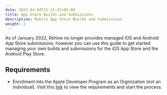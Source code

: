 ```yaml
---
date: 2022-03-04T15:21:22+02:00
title: App Store Builds and Submissions
description: Mobile App Store Builds and Submissions
weight: 2
---
```


As of January 2022, Rehive no longer provides managed iOS and Android App Store submissions, however you can use this guide to get started managing your own builds and submissions for the iOS App Store and the Android Play Store.

## Requirements
 - Enrollment into the Apple Developer Program as an Orginization (not an Individual). Visit this [link](https://developer.apple.com/programs/enroll/) to view the requirements and start the process.
